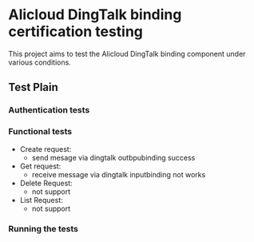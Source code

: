 # Alicloud DingTalk binding certification testing

This project aims to test the Alicloud DingTalk binding component under various conditions.

## Test Plain

### Authentication tests

### Functional tests

- Create request:
    - send mesage via dingtalk outbpubinding success
- Get request:
    - receive message via dingtalk inputbinding not works
- Delete Request:
    - not support
- List Request:
    - not support

### Running the tests